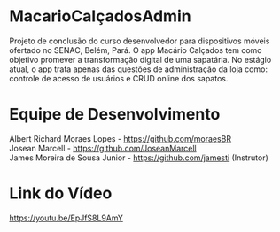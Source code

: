 # MacarioCalçadosAdmin
Projeto de conclusão do curso desenvolvedor para dispositivos móveis ofertado no SENAC, Belém, Pará. O app Macário Calçados tem como objetivo promever a transformação digital de uma sapatária. No estágio atual, o app trata apenas das questões de administração da loja como: controle de acesso de usuários e CRUD online dos sapatos.

# Equipe de Desenvolvimento
Albert Richard Moraes Lopes - https://github.com/moraesBR </br>
Josean Marcell - https://github.com/JoseanMarcell </br>
James Moreira de Sousa Junior - https://github.com/jamesti (Instrutor)

# Link do Vídeo
https://youtu.be/EpJfS8L9AmY
